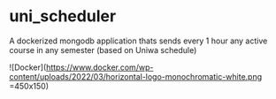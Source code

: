 # uni_scheduler
A dockerized mongodb application thats sends every 1 hour any active course in any semester (based on Uniwa schedule)

![Docker](https://www.docker.com/wp-content/uploads/2022/03/horizontal-logo-monochromatic-white.png =450x150)
